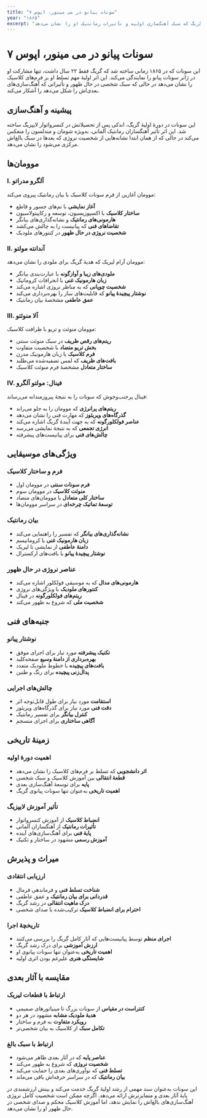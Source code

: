 ```yaml
---
title: "سونات پیانو در می مینور، اپوس ۷"
year: "۱۸۶۵"
excerpt: "تنها سونات پیانوی گریگ که سبک آهنگ‌سازی اولیه و تأثیرات رمانتیک او را نشان می‌دهد."
---
```


# سونات پیانو در می مینور، اپوس ۷

این سونات که در ۱۸۶۵ زمانی ساخته شد که گریگ فقط ۲۲ سال داشت، تنها مشارکت او در ژانر سونات پیانو را نمایندگی می‌کند. این اثر اولیهٔ مهم تسلط او بر فرم‌های کلاسیک را نشان می‌دهد در حالی که سبک شخصی در حال ظهور و تأثیراتی که آهنگ‌سازی‌های بعدی‌اش را شکل می‌دهد را آشکار می‌کند.

## پیشینه و آهنگ‌سازی

این سونات در دورهٔ اولیهٔ گریگ، اندکی پس از تحصیلاتش در کنسرواتوار لایپزیگ ساخته شد. این اثر تأثیر آهنگسازان رمانتیک آلمانی، به‌ویژه شومان و مندلسون را منعکس می‌کند در حالی که از همان ابتدا نشانه‌هایی از شخصیت نروژی که بعدها در سبک بالغ‌اش مرکزی می‌شود را نشان می‌دهد.

## موومان‌ها

### I. آلگرو مدراتو
موومان آغازین از فرم سونات کلاسیک با بیان رمانتیک پیروی می‌کند:
- **آغاز نمایشی** با تم‌های جسور و قاطع
- **ساختار کلاسیک** با اکسپوزیسیون، توسعه و رکاپیتولاسیون
- **هارمونی‌های رمانتیک** و نشانه‌گذاری‌های بیانگر
- **تقاضاهای فنی** که پیانیست را به چالش می‌کشد
- **شخصیت نروژی در حال ظهور** در کنتورهای ملودیک

### II. آندانته مولتو
موومان آرام لیریک که هدیهٔ گریگ برای ملودی را نشان می‌دهد:
- **ملودی‌های زیبا و آوازگونه** با عبارت‌بندی بیانگر
- **زبان هارمونیک غنی** با انحرافات کروماتیک
- **شخصیت چوپانی** که به مناظر نروژی اشاره می‌کند
- **نوشتار پیچیدهٔ پیانو** که قابلیت‌های ساز را بهره‌برداری می‌کند
- **عمق عاطفی** مشخصهٔ بیان رمانتیک

### III. آلا منوئتو
موومان منوئت و تریو با ظرافت کلاسیک:
- **ریتم‌های رقص ظریف** در سبک منوئت سنتی
- **بخش تریو متضاد** با شخصیت متفاوت
- **فرم کلاسیک** با زبان هارمونیک مدرن
- **بافت‌های ظریف** که لمس تصفیه‌شده می‌طلبد
- **ساختار متعادل** مشخصهٔ فرم منوئت کلاسیک

### IV. فینال: مولتو آلگرو
فینال پرجنب‌وجوش که سونات را به نتیجهٔ پیروزمندانه می‌رساند:
- **ریتم‌های پرانرژی** که موومان را به جلو می‌راند
- **گذرگاه‌های ویریئوز** که مهارت فنی را نشان می‌دهد
- **عناصر فولکلورگونه** که به جهت آیندهٔ گریگ اشاره می‌کند
- **انرژی تجمعی** که به نتیجهٔ نمایشی می‌رسد
- **چالش‌های فنی** برای پیانیست‌های پیشرفته

## ویژگی‌های موسیقایی

### فرم و ساختار کلاسیک
- **فرم سونات سنتی** در موومان اول
- **منوئت کلاسیک** در موومان سوم
- **ساختار کلی متعادل** با موومان‌های متضاد
- **توسعهٔ تماتیک چرخه‌ای** در سراسر موومان‌ها

### بیان رمانتیک
- **نشانه‌گذاری‌های بیانگر** که تفسیر را راهنمایی می‌کند
- **زبان هارمونیک غنی** با کروماتیسم
- **دامنهٔ عاطفی** از نمایشی تا لیریک
- **نوشتار پیچیدهٔ پیانو** با بافت‌های ارکسترال

### عناصر نروژی در حال ظهور
- **هارمونی‌های مدال** که به موسیقی فولکلور اشاره می‌کند
- **کنتورهای ملودیک** با ویژگی‌های نروژی
- **ریتم‌های فولکلورگونه** در فینال
- **شخصیت ملی** که شروع به ظهور می‌کند

## جنبه‌های فنی

### نوشتار پیانو
- **تکنیک پیشرفته** مورد نیاز برای اجرای موفق
- **بهره‌برداری از دامنهٔ وسیع** صفحه‌کلید
- **بافت‌های پیچیده** با خطوط ملودیک متعدد
- **پدال‌زنی پیچیده** برای رنگ و طنین

### چالش‌های اجرایی
- **استقامت** مورد نیاز برای طول قابل‌توجه اثر
- **دقت فنی** مورد نیاز برای گذرگاه‌های ویریئوز
- **کنترل بیانگر** برای تفسیر رمانتیک
- **آگاهی ساختاری** برای اجرای منسجم

## زمینهٔ تاریخی

### اهمیت دورهٔ اولیه
- **اثر دانشجویی** که تسلط بر فرم‌های کلاسیک را نشان می‌دهد
- **قطعهٔ انتقالی** بین آموزش کلاسیک و سبک شخصی
- **پایه** برای توسعهٔ آهنگ‌سازی بعدی
- **اهمیت تاریخی** به‌عنوان تنها سونات پیانوی گریگ

### تأثیر آموزش لایپزیگ
- **انضباط کلاسیک** از آموزش کنسرواتوار
- **تأثیرات رمانتیک** از آهنگسازان آلمانی
- **پایهٔ فنی** برای آهنگ‌سازی‌های آینده
- **آموزش رسمی** مشهود در ساختار و تکنیک

## میراث و پذیرش

### ارزیابی انتقادی
- **شناخت تسلط فنی** و فرماندهی فرمال
- **قدردانی برای بیان رمانتیک** و عمق عاطفی
- **درک ماهیت انتقالی** در رشد گریگ
- **احترام برای انضباط کلاسیک** ترکیب‌شده با صدای شخصی

### تاریخچهٔ اجرا
- **اجرای منظم** توسط پیانیست‌هایی که آثار کامل گریگ را بررسی می‌کنند
- **ارزش آموزشی** برای درک رشد گریگ
- **اهمیت تاریخی** به‌عنوان تنها سونات پیانوی او
- **شایستگی هنری** علیرغم بودن اثری اولیه

## مقایسه با آثار بعدی

### ارتباط با قطعات لیریک
- **کنتراست در مقیاس** از سونات بزرگ تا مینیاتورهای صمیمی
- **هدیهٔ ملودیک مشابه** مشهود در هر دو
- **رویکرد متفاوت** به فرم و ساختار
- **تکامل سبک** از کلاسیک به بیان شخصی‌تر

### ارتباط با سبک بالغ
- **عناصر پایه** که در آثار بعدی ظاهر می‌شود
- **شخصیت نروژی** که شروع به ظهور می‌کند
- **تسلط فنی** که نوآوری‌های بعدی را حمایت می‌کند
- **بیان رمانتیک** که در سراسر حرفه‌اش باقی می‌ماند

این سونات به‌عنوان سند مهمی از رشد اولیهٔ گریگ خدمت می‌کند و بینش ارزشمندی در پایهٔ آثار بعدی و متمایزترش ارائه می‌دهد. اگرچه ممکن است شخصیت کامل نروژی آهنگ‌سازی‌های بالغ‌اش را نمایش ندهد، اما آموزش کلاسیک محکم و صدای شخصی در حال ظهور او را نشان می‌دهد.
